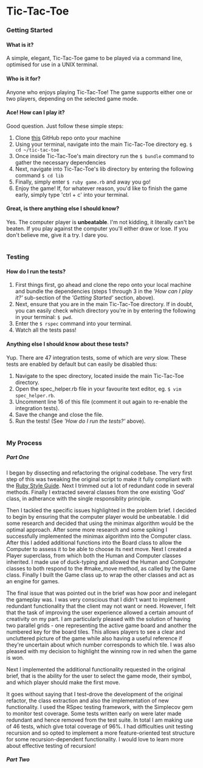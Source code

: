 # Tic-Tac-Toe

### Getting Started

#### What is it?
A simple, elegant, Tic-Tac-Toe game to be played via a command line, optimised for use in a
UNIX terminal.

#### Who is it for?
Anyone who enjoys playing Tic-Tac-Toe! The game supports either one or two players, depending on
the selected game mode.

#### Ace! How can I play it?
Good question. Just follow these simple steps:
1. Clone [this](https://github.com/michaelbjacobson/tic-tac-toe.git) GitHub repo onto your machine
2. Using your terminal, navigate into the main Tic-Tac-Toe directory eg. `$ cd ~/tic-tac-toe`
3. Once inside Tic-Tac-Toe's main directory run the `$ bundle` command to gather the necessary dependencies
4. Next, navigate into Tic-Tac-Toe's lib directory by entering the following command `$ cd lib`
5. Finally, simply enter `$ ruby game.rb` and away you go!
6. Enjoy the game! If, for whatever reason, you'd like to finish the game early, simply type 'ctrl + c'
into your terminal.

#### Great, is there anything else I should know?
Yes. The computer player is __unbeatable__. I'm not kidding, it literally can't be beaten. If you
play against the computer you'll either draw or lose. If you don't believe me, give it a try. I dare you.

#

### Testing

#### How do I run the tests?
1. First things first, go ahead and clone the repo onto your local machine and bundle the dependencies (steps 1 
through 3 in the _'How can I play it?'_ sub-section of the _'Getting Started'_ section, above).
2. Next, ensure that you are in the main Tic-Tac-Toe directory. If in doubt, you can easily check which directory you're in by
entering the following in your terminal: `$ pwd`.
3. Enter the `$ rspec` command into your terminal.
4. Watch all the tests pass!

#### Anything else I should know about these tests?
Yup. There are 47 integration tests, some of which are *very* slow. These tests are enabled by default but can easily
be disabled thus:
1. Navigate to the spec directory, located inside the main Tic-Tac-Toe directory.
2. Open the spec_helper.rb file in your favourite text editor, eg. `$ vim spec_helper.rb`.
3. Uncomment line 16 of this file (comment it out again to re-enable the integration tests).
4. Save the change and close the file.
5. Run the tests! (See _'How do I run the tests?'_ above).

#

### My Process

##### Part One
I began by dissecting and refactoring the original codebase. The very first step of this was tweaking the original
script to make it fully compliant with the [Ruby Style Guide](https://github.com/bbatsov/ruby-style-guide). Next I
trimmed out a lot of redundant code in several methods. Finally I extracted several classes from the one existing
'God' class, in adherance with the single responsiblity principle.

Then I tackled the specific issues highlighted in the problem brief. I decided to begin by ensuring that the computer
player would be unbeatable. I did some research and decided that using the minimax algorithm would be the optimal
approach. After some more research and some spiking I successfully implemented the minimax algorithm into the Computer
class. After this I added additional functions into the Board class to allow the Computer to assess it to be able to
choose its next move. Next I created a Player superclass, from which both the Human and Computer classes inherited.
I made use of duck-typing and allowed the Human and Computer classes to both respond to the #make_move method, as 
called by the Game class. Finally I built the Game class up to wrap the other classes and act as an engine for games.

The final issue that was pointed out in the brief was how poor and inelegant the gameplay was. I was very conscious
that I didn't want to implement redundant functionality that the client may not want or need. However, I felt that
the task of improving the user experience allowed a certain amount of creativity on my part. I am particularly pleased
with the solution of having two parallel grids - one representing the active game board and another the numbered key
for the board tiles. This allows players to see a clear and uncluttered picture of the game while also having a useful
reference if they're uncertain about which number corresponds to which tile. I was also pleased with my decision to 
highlight the winning row in red when the game is won. 

Next I implemented the additional functionality requested in the original brief, that is the ability for the user to
select the game mode, their symbol, and which player should make the first move.

It goes without saying that I test-drove the development of the original refactor, the class extraction and also the
implementation of new functionality. I used the RSpec testing framework, with the Simplecov gem to monitor test
coverage. Some tests written early on were later made redundant and hence removed from the test suite. In total I am
making use of 46 tests, which give total coverage of 96%. I had difficulties unit testing recursion and so opted
to implement a more feature-oriented test structure for some recursion-dependent functionality. I would love to learn
more about effective testing of recursion!

##### Part Two

